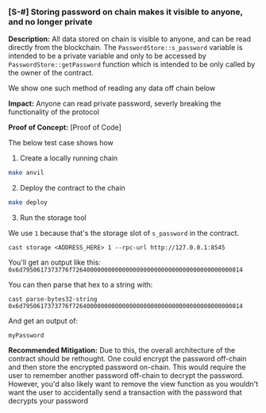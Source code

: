 ### [S-#] Storing password on chain makes it visible to anyone, and no longer private

**Description:** All data stored on chain is visible to anyone, and can be read directly from the blockchain. The `PasswordStore::s_password` variable is intended to be a private variable and only to be accessed by `PasswordStore::getPassword` function which is intended to be only called by the owner of the contract.

We show one such method of reading any data off chain below

**Impact:** Anyone can read private password, severly breaking the functionality of the protocol

**Proof of Concept:** [Proof of Code]

The below test case shows how

1. Create a locally running chain

```bash
make anvil
```

2. Deploy the contract to the chain

```bash
make deploy
```

3. Run the storage tool

We use `1` because that's the storage slot of `s_password` in the contract.

```
cast storage <ADDRESS_HERE> 1 --rpc-url http://127.0.0.1:8545
```

You'll get an output like this:
`0x6d7950617373776f726400000000000000000000000000000000000000000014`

You can then parse that hex to a string with:

```
cast parse-bytes32-string 0x6d7950617373776f726400000000000000000000000000000000000000000014
```

And get an output of:

```
myPassword
```

**Recommended Mitigation:** Due to this, the overall architecture of the contract should be rethought. One could encrypt the password off-chain and then store the encrypted password on-chain. This would require the user to remember another password off-chain to decrypt the password. However, you'd also likely want to remove the view function as you wouldn't want the user to accidentally send a transaction with the password that decrypts your password
